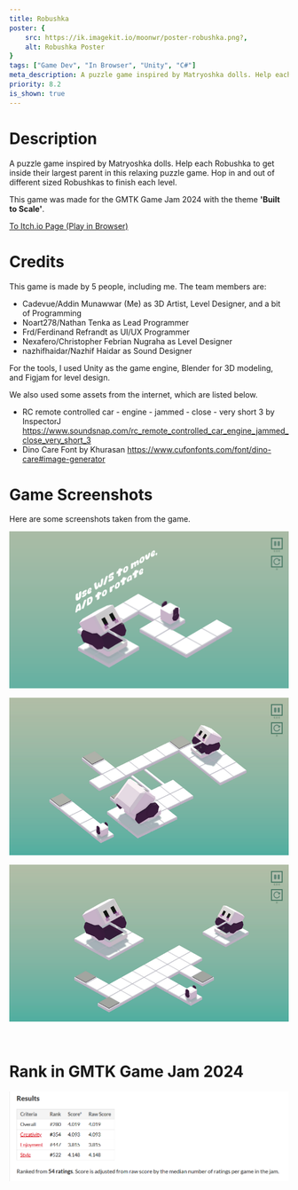 ```yaml
---
title: Robushka
poster: {
    src: https://ik.imagekit.io/moonwr/poster-robushka.png?,
    alt: Robushka Poster
}
tags: ["Game Dev", "In Browser", "Unity", "C#"]
meta_description: A puzzle game inspired by Matryoshka dolls. Help each Robushka to get inside their largest parent in this relaxing puzzle game. Hop in and out of different sized Robushkas to finish each level. Addin Munawwar (Cadevue).
priority: 8.2
is_shown: true
---
```


# Description
A puzzle game inspired by Matryoshka dolls. Help each Robushka to get inside their largest parent in this relaxing puzzle game. Hop in and out of different sized Robushkas to finish each level. 

This game was made for the GMTK Game Jam 2024 with the theme **'Built to Scale'**.

<a href="https://noart278.itch.io/robushka" target="_blank" rel="noopener noreferrer">To Itch.io Page (Play in Browser)</a>
<br>

# Credits
This game is made by 5 people, including me. The team members are:
- Cadevue/Addin Munawwar (Me) as 3D Artist, Level Designer, and a bit of Programming
- Noart278/Nathan Tenka as Lead Programmer
- Frd/Ferdinand Refrandt as UI/UX Programmer
- Nexafero/Christopher Febrian Nugraha as Level Designer
- nazhifhaidar/Nazhif Haidar as Sound Designer

For the tools, I used Unity as the game engine, Blender for 3D modeling, and Figjam for level design. 

We also used some assets from the internet, which are listed below.
-  RC remote controlled car - engine - jammed - close - very short 3 by InspectorJ
https://www.soundsnap.com/rc_remote_controlled_car_engine_jammed_close_very_short_3
- Dino Care Font by Khurasan
https://www.cufonfonts.com/font/dino-care#image-generator

# Game Screenshots
Here are some screenshots taken from the game.

![Screenshot of Robushka #1](../../assets/project/robushka/1.png)
<br>

![Screenshot of Robushka #2](../../assets/project/robushka/2.png)
<br>

![Screenshot of Robushka #3](../../assets/project/robushka/3.png)

<br>

# Rank in GMTK Game Jam 2024
![Robushka GMTK Game Jam 2024 Rank](../../assets/project/robushka/rank.png)
